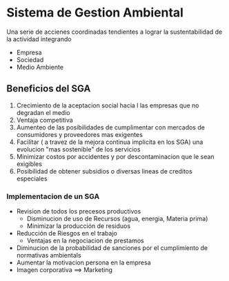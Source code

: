 # Sistema de Gestion Ambiental
Una serie de accienes coordinadas tendientes a lograr la sustentabilidad de la actividad  integrando
- Empresa
- Sociedad 
- Medio Ambiente



## Beneficios del SGA
1.  Crecimiento de la aceptacion social hacia l las empresas que no degradan el medio
2.  Ventaja competitiva
3.  Aumenteo de las posibilidades de cumplimentar con mercados de consumidores y proveedores mas exigentes
4.  Facilitar ( a travez de la mejora continua  implicita en los SGA) una evolucion "mas sostenible" de los servicios
5.  Minimizar costos por accidentes y por descontaminacion que le sean exigibles
6.  Posibilidad de obtener subsidios o diversas lineas de creditos especiales

### Implementacion de un SGA

- Revision de todos los precesos productivos
	- Disminucion de uso de Recursos (agua, energia, Materia prima)
	- Minimizar la producción de residuos
- Reducción de Riesgos en el trabajo
	- Ventajas en la negociacion de prestamos
- Diminucion de la probabilidad de sanciones por el cumplimiento de normativas ambientals
- Aumentar la motivacion persona en la empresa
- Imagen corporativa ==> Marketing








